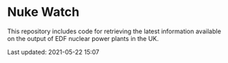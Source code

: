 # Nuke Watch

This repository includes code for retrieving the latest information available on the output of EDF nuclear power plants in the UK.

Last updated: 2021-05-22 15:07
